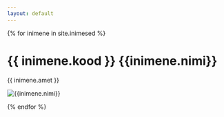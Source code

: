 ```yaml
---
layout: default
---
```

<div id="inimesed">
{% for inimene in site.inimesed %}
<div class="inimene">
	<h1><span class="kood">{{ inimene.kood }}</span> {{inimene.nimi}}</h1>
	<p>{{ inimene.amet }}</p>
	<p><img src="pildid/{{ inimene.nimi }}.jpg" alt="{{inimene.nimi}}"></p>
</div>
{% endfor %}
</div>